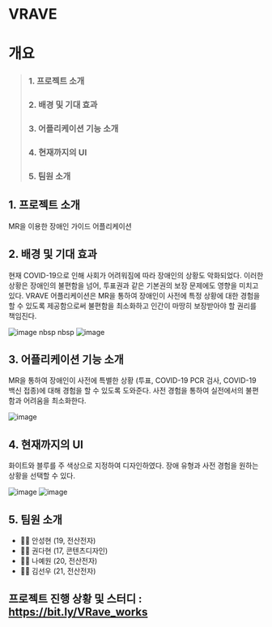 # VRAVE


# 개요
 > ### 1. 프로젝트 소개
 > ### 2. 배경 및 기대 효과
 > ### 3. 어플리케이션 기능 소개
 > ### 4. 현재까지의 UI
 > ### 5. 팀원 소개


## 1. 프로젝트 소개
MR을 이용한 장애인 가이드 어플리케이션


## 2. 배경 및 기대 효과
현재 COVID-19으로 인해 사회가 어려워짐에 따라 장애인의 상황도 악화되었다. 이러한 상황은 장애인의 불편함을 넘어, 투표권과 같은 기본권의 보장 문제에도 영향을 미치고 있다. VRAVE 어플리케이션은 MR을 통하여 장애인이 사전에 특정 상황에 대한 경험을 할 수 있도록 제공함으로써 불편함을 최소화하고 인간이 마땅히 보장받아야 할 권리를 책임진다.

![image](https://user-images.githubusercontent.com/61452538/132531258-3c33e25c-1a1a-4f7b-b338-452fa9e8314c.png)  nbsp nbsp  ![image](https://user-images.githubusercontent.com/61452538/132531288-269de367-350e-4ce4-a4cf-0767e8200c1d.png)


## 3. 어플리케이션 기능 소개
MR을 통하여 장애인이 사전에 특별한 상황 (투표, COVID-19 PCR 검사, COVID-19 백신 접종)에 대해 경험을 할 수 있도록 도와준다. 사전 경험을 통하여 실전에서의 불편함과 어려움을 최소화한다.

![image](https://user-images.githubusercontent.com/61452538/132530988-a952a218-87ff-4644-8937-38542962ffd8.png)


## 4. 현재까지의 UI
화이트와 블루를 주 색상으로 지정하여 디자인하였다. 장애 유형과 사전 경험을 원하는 상황을 선택할 수 있다.

![image](https://user-images.githubusercontent.com/61452538/132531981-469a3a43-34b3-4c68-8f95-395ef56ad103.png) ![image](https://user-images.githubusercontent.com/61452538/132532010-cbfec1ca-6c65-45f0-85ea-1a6b2155e1a1.png)


## 5. 팀원 소개
* 🧑‍💻 안성현 (19, 전산전자)
* 👩‍💻 권다현 (17, 콘텐츠디자인)
* 👩‍💻 나예원 (20, 전산전자)
* 🧑‍💻 김선우 (21, 전산전자) 


## 프로젝트 진행 상황 및 스터디 : <https://bit.ly/VRave_works>
